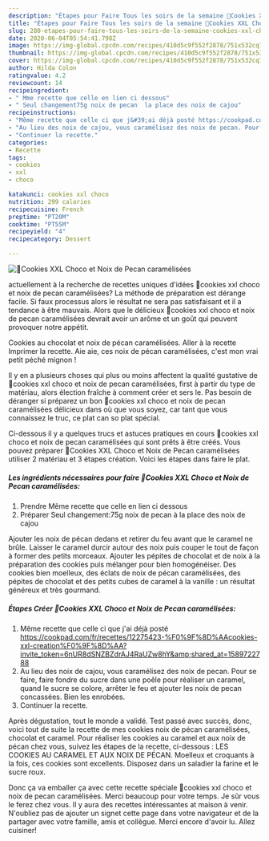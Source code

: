 ```yaml
---
description: "Étapes pour Faire Tous les soirs de la semaine 🍪Cookies XXL Choco et Noix de Pecan caramélisées"
title: "Étapes pour Faire Tous les soirs de la semaine 🍪Cookies XXL Choco et Noix de Pecan caramélisées"
slug: 280-etapes-pour-faire-tous-les-soirs-de-la-semaine-cookies-xxl-choco-et-noix-de-pecan-caramelisees
date: 2020-06-04T05:54:41.798Z
image: https://img-global.cpcdn.com/recipes/410d5c9f552f2878/751x532cq70/🍪cookies-xxl-choco-et-noix-de-pecan-caramelisees-photo-principale-de-la-recette.jpg
thumbnail: https://img-global.cpcdn.com/recipes/410d5c9f552f2878/751x532cq70/🍪cookies-xxl-choco-et-noix-de-pecan-caramelisees-photo-principale-de-la-recette.jpg
cover: https://img-global.cpcdn.com/recipes/410d5c9f552f2878/751x532cq70/🍪cookies-xxl-choco-et-noix-de-pecan-caramelisees-photo-principale-de-la-recette.jpg
author: Hilda Colon
ratingvalue: 4.2
reviewcount: 14
recipeingredient:
- " Mme recette que celle en lien ci dessous"
- " Seul changement75g noix de pecan  la place des noix de cajou"
recipeinstructions:
- "Même recette que celle ci que j&#39;ai déjà posté https://cookpad.com/fr/recettes/12275423-%F0%9F%8D%AAcookies-xxl-creation%F0%9F%8D%AA?invite_token=6nUR8dSNZBZdrAJ4RaUZw8hY&amp;shared_at=1589722788"
- "Au lieu des noix de cajou, vous caramélisez des noix de pecan. Pour se faire, faire fondre du sucre dans une poêle pour réaliser un caramel, quand le sucre se colore, arrêter le feu et ajouter les noix de pecan concassées. Bien les enrobées."
- "Continuer la recette."
categories:
- Recette
tags:
- cookies
- xxl
- choco

katakunci: cookies xxl choco 
nutrition: 299 calories
recipecuisine: French
preptime: "PT20M"
cooktime: "PT55M"
recipeyield: "4"
recipecategory: Dessert

---
```



![🍪Cookies XXL Choco et Noix de Pecan caramélisées](https://img-global.cpcdn.com/recipes/410d5c9f552f2878/751x532cq70/🍪cookies-xxl-choco-et-noix-de-pecan-caramelisees-photo-principale-de-la-recette.jpg)

actuellement à la recherche de recettes uniques d'idées 🍪cookies xxl choco et noix de pecan caramélisées? La méthode de préparation est dérange facile. Si faux processus alors le résultat ne sera pas satisfaisant et il a tendance à être mauvais. Alors que le délicieux 🍪cookies xxl choco et noix de pecan caramélisées devrait avoir un arôme et un goût qui peuvent provoquer notre appétit.

Cookies au chocolat et noix de pécan caramélisées. Aller à la recette Imprimer la recette. Aie aie, ces noix de pécan caramélisées, c&#39;est mon vrai petit péché mignon !

Il y en a plusieurs choses qui plus ou moins affectent la qualité gustative de 🍪cookies xxl choco et noix de pecan caramélisées, first à partir du type de matériau, alors élection fraîche à comment créer et sers le. Pas besoin de déranger si préparez un bon 🍪cookies xxl choco et noix de pecan caramélisées délicieux dans où que vous soyez, car tant que vous connaissez le truc, ce plat can so plat spécial.


Ci-dessous il y a quelques trucs et astuces pratiques en cours 🍪cookies xxl choco et noix de pecan caramélisées qui sont prêts à être créés. Vous pouvez préparer 🍪Cookies XXL Choco et Noix de Pecan caramélisées utiliser 2 matériau et 3 étapes création. Voici les étapes dans faire le plat.

<!--inarticleads1-->

##### Les ingrédients nécessaires pour faire 🍪Cookies XXL Choco et Noix de Pecan caramélisées:

1. Prendre  Même recette que celle en lien ci dessous
1. Préparer  Seul changement:75g noix de pecan à la place des noix de cajou


Ajouter les noix de pécan dedans et retirer du feu avant que le caramel ne brûle. Laisser le caramel durcir autour des noix puis couper le tout de façon à former des petits morceaux. Ajouter les pépites de chocolat et de noix à la préparation des cookies puis mélanger pour bien homogénéiser. Des cookies bien moelleux, des éclats de noix de pécan caramélisées, des pépites de chocolat et des petits cubes de caramel à la vanille : un résultat généreux et très gourmand. 

<!--inarticleads2-->

##### Étapes Créer 🍪Cookies XXL Choco et Noix de Pecan caramélisées:

1. Même recette que celle ci que j&#39;ai déjà posté https://cookpad.com/fr/recettes/12275423-%F0%9F%8D%AAcookies-xxl-creation%F0%9F%8D%AA?invite_token=6nUR8dSNZBZdrAJ4RaUZw8hY&amp;shared_at=1589722788
1. Au lieu des noix de cajou, vous caramélisez des noix de pecan. Pour se faire, faire fondre du sucre dans une poêle pour réaliser un caramel, quand le sucre se colore, arrêter le feu et ajouter les noix de pecan concassées. Bien les enrobées.
1. Continuer la recette.


Après dégustation, tout le monde a validé. Test passé avec succès, donc, voici tout de suite la recette de mes cookies noix de pécan caramélisées, chocolat et caramel. Pour réaliser les cookies au caramel et aux noix de pécan chez vous, suivez les étapes de la recette, ci-dessous : LES COOKIES AU CARAMEL ET AUX NOIX DE PÉCAN. Moelleux et croquants à la fois, ces cookies sont excellents. Disposez dans un saladier la farine et le sucre roux. 


Donc ça va emballer ça avec cette recette spéciale 🍪cookies xxl choco et noix de pecan caramélisées. Merci beaucoup pour votre temps. Je sûr vous le ferez chez vous. Il y aura des recettes  intéressantes at maison à venir. N'oubliez pas de ajouter un signet cette page dans votre navigateur et de la partager avec votre famille, amis et collègue. Merci encore d'avoir lu. Allez cuisiner!
